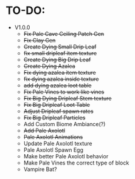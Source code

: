 TO-DO:
=

- V1.0.0
  - ~~Fix Pale Cave Ceiling Patch Gen~~
  - ~~Fix Clay Gen~~
  - ~~Create Dying Small Drip Leaf~~
  - ~~fix small dripleaf item texture~~
  - ~~Create Dying Big Drip Leaf~~
  - ~~Create Dying Azalea~~
  - ~~Fix dying azalea item texture~~
  - ~~fix dying azalea inside texture~~
  - ~~add dying azalea loot table~~
  - ~~Fix Pale Vines to work like vines~~
  - ~~Fix Big Dying Dripleaf Stem texture~~
  - ~~Fix Big Dripleaf Loot Table~~
  - ~~Adjust Dripleaf spawn rates~~
  - ~~Fix Big Dripleaf Particles~~
  - Add Custom Biome Ambiance(?)
  - ~~Add Pale Axolotl~~
  - ~~Pale Axolotl Animations~~
  - Update Pale Axolotl texture
  - Pale Axolotl Spawn Egg
  - Make better Pale Axolotl behavior 
  - Make Pale Vines the correct type of block
  - Vampire Bat?